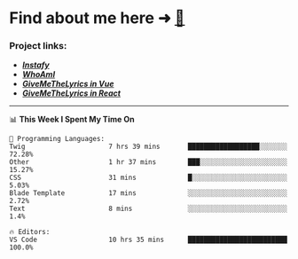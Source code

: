 # Find about me here ➜ [🧑](https://pauabella.dev)

### Project links:
- ***[Instafy](https://instafy.me)***
- ***[WhoAmI](https://pauabella.dev)***
- ***[GiveMeTheLyrics in Vue](https://lyrics.pauabella.dev)***
- ***[GiveMeTheLyrics in React](https://pauabella.dev/GiveMeTheLyrics)***

---
<!--START_SECTION:waka-->
📊 **This Week I Spent My Time On** 

```text
💬 Programming Languages: 
Twig                     7 hrs 39 mins       ██████████████████░░░░░░░   72.28% 
Other                    1 hr 37 mins        ███░░░░░░░░░░░░░░░░░░░░░░   15.27% 
CSS                      31 mins             █░░░░░░░░░░░░░░░░░░░░░░░░   5.03% 
Blade Template           17 mins             ░░░░░░░░░░░░░░░░░░░░░░░░░   2.72% 
Text                     8 mins              ░░░░░░░░░░░░░░░░░░░░░░░░░   1.4%

🔥 Editors: 
VS Code                  10 hrs 35 mins      █████████████████████████   100.0%

```


<!--END_SECTION:waka-->
